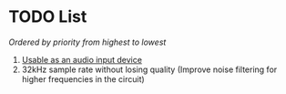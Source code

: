 # TODO List

*Ordered by priority from highest to lowest*

1. [Usable as an audio input device](https://github.com/hathach/tinyusb/tree/master/examples/device/audio_test)
2. 32kHz sample rate without losing quality (Improve noise filtering for higher frequencies in the circuit)